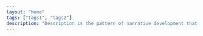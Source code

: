 ```yaml
---
layout: "home"
tags: ["tags1", "tags2"]
description: "Description is the pattern of narrative development that aims to make vivid a place,"
---
```

